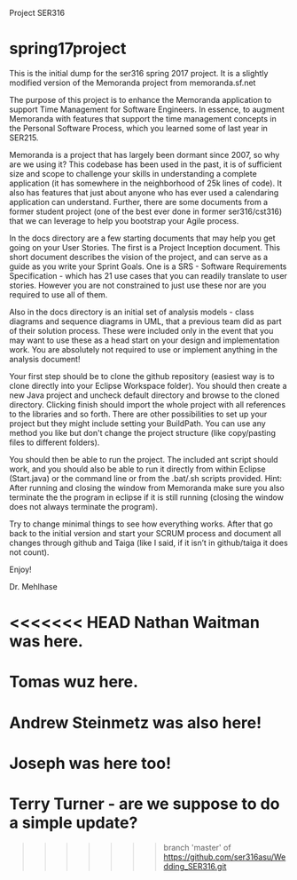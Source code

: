 Project SER316

# spring17project
This is the initial dump for the ser316 spring 2017 project. It is a slightly modified version of the Memoranda project from memoranda.sf.net

The purpose of this project is to enhance the Memoranda application to support Time Management for Software Engineers. In essence, to augment Memoranda with features that support the time management concepts in the Personal Software Process, which you learned some of last year in SER215.

Memoranda is a project that has largely been dormant since 2007, so why are we using it? This codebase has been used in the past, it is of sufficient size and scope to challenge your skills in understanding a complete application (it has somewhere in the neighborhood of 25k lines of code). It also has features that just about anyone who has ever used a calendaring application can understand. Further, there are some documents from a former student project (one of the best ever done in former ser316/cst316) that we can leverage to help you bootstrap your Agile process.

In the docs directory are a few starting documents that may help you get going on your User Stories. The first is a Project Inception document. This short document describes the vision of the project, and can serve as a guide as you write your Sprint Goals. One is a SRS - Software Requirements Specification - which has 21 use cases that you can readily translate to user stories. However you are not constrained to just use these nor are you required to use all of them. 

Also in the docs directory is an initial set of analysis models - class diagrams and sequence diagrams in UML, that a previous team did as part of their solution process. These were included only in the event that you may want to use these as a head start on your design and implementation work. You are absolutely not required to use or implement anything in the analysis document!

Your first step should be to clone the github repository (easiest way is to clone directly into your Eclipse Workspace folder). You should then create a new Java project and uncheck default directory and browse to the cloned directory. Clicking finish should import the whole project with all references to the libraries and so forth. There are other possibilities to set up your project but they might include setting your BuildPath. You can use any method you like but don't change the project structure (like copy/pasting files to different folders).

You should then be able to run the project. The included ant script should work, and you should also be able to run it directly from within Eclipse (Start.java) or the command line or from the .bat/.sh scripts provided. Hint: After running and closing the window from Memoranda make sure you also terminate the the program in eclipse if it is still running (closing the window does not always terminate the program).

Try to change minimal things to see how everything works. After that go back to the initial version and start your SCRUM process and document all changes through github and Taiga (like I said, if it isn’t in github/taiga it does not count).

Enjoy!




Dr. Mehlhase

<<<<<<< HEAD
Nathan Waitman was here.
=======
# Tomas wuz here.
# Andrew Steinmetz was also here!
# Joseph was here too!
# Terry Turner - are we suppose to do a simple update?
>>>>>>> branch 'master' of https://github.com/ser316asu/Wedding_SER316.git
